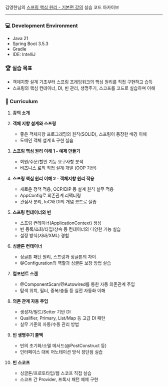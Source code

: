 김영한님의 [스프링 핵심 원리 - 기본편 강의](https://www.inflearn.com/course/%EC%8A%A4%ED%94%84%EB%A7%81-%ED%95%B5%EC%8B%AC-%EC%9B%90%EB%A6%AC-%EA%B8%B0%EB%B3%B8%ED%8E%B8/dashboard) 실습 코드 아카이브

---

### 💻 Development Environment
- Java 21
- Spring Boot 3.5.3
- Gradle
- IDE: IntelliJ

### 🏆 실습 목표
- 객체지향 설계 기초부터 스프링 프레임워크의 핵심 원리를 직접 구현하고 습득
- 스프링의 핵심 컨테이너, DI, 빈 관리, 생명주기, 스코프를 코드로 실습하며 이해

### 📝 Curriculum

1. **강의 소개**  

2. **객체 지향 설계와 스프링**  
   - 좋은 객체지향 프로그래밍의 원칙(SOLID), 스프링이 등장한 배경 이해  
   - 도메인 객체 설계 & 구현 실습  

3. **스프링 핵심 원리 이해 1 - 예제 만들기**  
   - 회원/주문/할인 기능 요구사항 분석  
   - 비즈니스 로직 직접 설계·개발 (OOP 기반)

4. **스프링 핵심 원리 이해 2 - 객체지향 원리 적용**  
   - 새로운 정책 적용, OCP/DIP 등 설계 원칙 실무 적용  
   - AppConfig로 의존관계 리팩터링  
   - 관심사 분리, IoC와 DI의 개념 코드로 실습  

5. **스프링 컨테이너와 빈**  
   - 스프링 컨테이너(ApplicationContext) 생성  
   - 빈 등록/조회/타입/상속 등 컨테이너의 다양한 기능 실습  
   - 설정 방식(자바/XML) 경험

6. **싱글톤 컨테이너**  
   - 싱글톤 패턴 원리, 스프링과 싱글톤의 차이  
   - @Configuration의 역할과 싱글톤 보장 방법 실습

7. **컴포넌트 스캔**  
   - @ComponentScan/@Autowired를 통한 자동 의존관계 주입  
   - 탐색 위치, 필터, 중복/충돌 등 실전 자동화 이해

8. **의존 관계 자동 주입**  
   - 생성자/필드/Setter 기반 DI  
   - Qualifier, Primary, List/Map 등 고급 DI 패턴  
   - 실무 기준의 자동/수동 관리 방법

9. **빈 생명주기 콜백**  
   - 빈의 초기화/소멸 메서드(@PostConstruct 등)
   - 인터페이스 대비 어노테이션 방식 장단점 실습

10. **빈 스코프**  
    - 싱글톤/프로토타입/웹 스코프 직접 실습  
    - 스코프 간 Provider, 프록시 패턴 예제 구현
